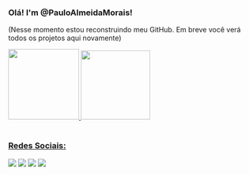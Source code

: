 
### Olá! I'm @PauloAlmeidaMorais!

(Nesse momento estou reconstruindo meu GitHub. Em breve você verá todos os projetos aqui novamente)
<br>

<div>
  <a href="https://github.com/pauloalmeidamorais">
  <img height="143em" src="https://github-readme-stats.vercel.app/api/top-langs/?username=pauloalmeidamorais&layout=compact&langs_count=6&theme=tokyonight"/>
  <img height="140em" src="https://github-readme-stats.vercel.app/api?username=pauloalmeidamorais&show_icons=true&theme=tokyonight&include_all_commits=true&count_private=true"/>  
</div>
 
 <br>
 
  ### Redes Sociais:
 
<div> 
  
  <a href="https://instagram.com/pauloalmeidmorais" target="_blank"><img src="https://img.shields.io/badge/-Instagram-%23E4405F?style=for-the-badge&logo=instagram&logoColor=white" target="_blank"></a> 
  <a href = "mailto:paulocontatomg@gmail.com"><img src="https://img.shields.io/badge/-Gmail-%23333?style=for-the-badge&logo=gmail&logoColor=white" target="_blank"></a>
  <a href="https://www.youtube.com/channel/UCWb57qSdlzjDHTE7QQrqhzA" target="_blank"><img src="https://img.shields.io/badge/YouTube-FF0000?style=for-the-badge&logo=youtube&logoColor=white" target="_blank"></a>
  <a href="https://www.linkedin.com/in/pauloalmeidamorais" target="_blank"><img src="https://img.shields.io/badge/-LinkedIn-%230077B5?style=for-the-badge&logo=linkedin&logoColor=white" target="_blank"></a> 


</div>

